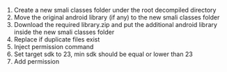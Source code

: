 1. Create a new smali classes folder under the root decompiled directory
2. Move the original android library (if any) to the new smali classes folder
3. Download the required library.zip and put the additional android library inside the new smali classes folder
4. Replace if duplicate files exist
5. Inject permission command
6. Set target sdk to 23, min sdk should be equal or lower than 23
7. Add permission <uses-permission android:name="android.permission.WRITE_EXTERNAL_STORAGE"/>
